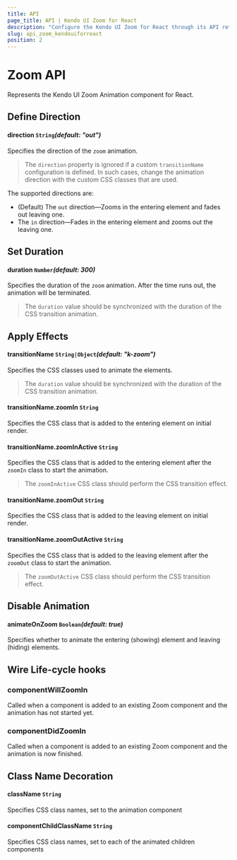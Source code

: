 ```yaml
---
title: API
page_title: API | Kendo UI Zoom for React
description: "Configure the Kendo UI Zoom for React through its API reference."
slug: api_zoom_kendouiforreact
position: 2
---
```


# Zoom API

Represents the Kendo UI Zoom Animation component for React.

## Define Direction

#### direction `String`*(default: "out")*

Specifies the direction of the `zoom` animation.

> The `direction` property is ignored if a custom `transitionName` configuration is defined. In such cases, change the animation direction with the custom CSS classes that are used.

The supported directions are:
- (Default) The `out` direction&mdash;Zooms in the entering element and fades out leaving one.
- The `in` direction&mdash;Fades in the entering element and zooms out the leaving one.

## Set Duration

#### duration `Number`*(default: 300)*

Specifies the duration of the `zoom` animation. After the time runs out, the animation will be terminated.

> The `duration` value should be synchronized with the duration of the CSS transition animation.

## Apply Effects

#### transitionName `String|Object`*(default: "k-zoom")*

Specifies the CSS classes used to animate the elements.

> The `duration` value should be synchronized with the duration of the CSS transition animation.

#### transitionName.zoomIn `String`

Specifies the CSS class that is added to the entering element on initial render.

#### transitionName.zoomInActive `String`

Specifies the CSS class that is added to the entering element after the `zoomIn` class to start the animation.

> The `zoomInActive` CSS class should perform the CSS transition effect.

#### transitionName.zoomOut `String`

Specifies the CSS class that is added to the leaving element on initial render.

#### transitionName.zoomOutActive `String`

Specifies the CSS class that is added to the leaving element after the `zoomOut` class to start the animation.

> The `zoomOutActive` CSS class should perform the CSS transition effect.

## Disable Animation

#### animateOnZoom `Boolean`*(default: true)*

Specifies whether to animate the entering (showing) element and leaving (hiding) elements.

## Wire Life-cycle hooks

### componentWillZoomIn

Called when a component is added to an existing Zoom component and the animation has not started yet.

### componentDidZoomIn

Called when a component is added to an existing Zoom component and the animation is now finished.

## Class Name Decoration

#### className `String`

Specifies CSS class names, set to the animation component

#### componentChildClassName `String`

Specifies CSS class names, set to each of the animated children components

